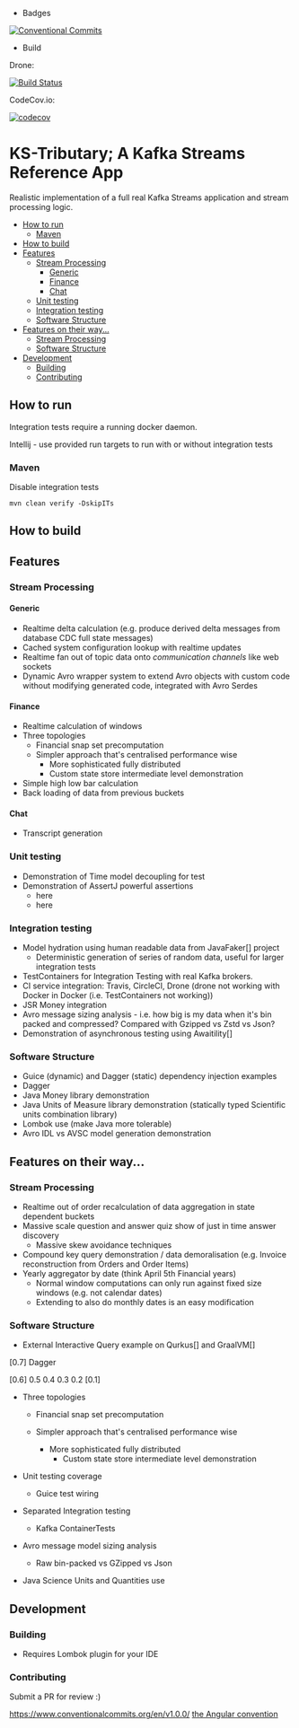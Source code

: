 - Badges

[![Conventional Commits](https://img.shields.io/badge/Conventional%20Commits-1.0.0-yellow.svg)](https://conventionalcommits.org)

- Build

Drone:

[![Build Status](https://cloud.drone.io/api/badges/astubbs/ks-tributary/status.svg)](https://cloud.drone.io/astubbs/ks-tributary)

CodeCov.io:

[![codecov](https://codecov.io/gh/astubbs/ks-tributary/branch/master/graph/badge.svg)](https://codecov.io/gh/astubbs/ks-tributary)

# KS-Tributary; A Kafka Streams Reference App

Realistic implementation of a full real Kafka Streams application and stream
processing logic.

- [How to run](#how-to-run)
  - [Maven](#maven)
- [How to build](#how-to-build)
- [Features](#features)
  - [Stream Processing](#stream-processing)
    - [Generic](#generic)
    - [Finance](#finance)
    - [Chat](#chat)
  - [Unit testing](#unit-testing)
  - [Integration testing](#integration-testing)
  - [Software Structure](#software-structure)
- [Features on their way...](#features-on-their-way)
  - [Stream Processing](#stream-processing-1)
  - [Software Structure](#software-structure-1)
- [Development](#development)
  - [Building](#building)
  - [Contributing](#contributing)

## How to run

Integration tests require a running docker daemon.

Intellij - use provided run targets to run with or without integration tests

### Maven

Disable integration tests

    mvn clean verify -DskipITs

## How to build

## Features

### Stream Processing

#### Generic

- Realtime delta calculation (e.g. produce derived delta messages from database
  CDC full state messages)
- Cached system configuration lookup with realtime updates
- Realtime fan out of topic data onto _communication channels_ like web sockets
- Dynamic Avro wrapper system to extend Avro objects with custom code without
  modifying generated code, integrated with Avro Serdes

#### Finance

- Realtime calculation of windows
- Three topologies
  - Financial snap set precomputation
  - Simpler approach that's centralised performance wise
    - More sophisticated fully distributed
    - Custom state store intermediate level demonstration
- Simple high low bar calculation
- Back loading of data from previous buckets

#### Chat

- Transcript generation

### Unit testing

- Demonstration of Time model decoupling for test
- Demonstration of AssertJ powerful assertions
  - here
  - here

### Integration testing

- Model hydration using human readable data from JavaFaker[] project
  - Deterministic generation of series of random data, useful for larger
    integration tests
- TestContainers for Integration Testing with real Kafka brokers.
- CI service integration: Travis, CircleCI, Drone (drone not working with Docker
  in Docker (i.e. TestContainers not working))
- JSR Money integration
- Avro message sizing analysis - i.e. how big is my data when it's bin packed
  and compressed? Compared with Gzipped vs Zstd vs Json?
- Demonstration of asynchronous testing using Awaitility[]

### Software Structure

- Guice (dynamic) and Dagger (static) dependency injection examples
- Dagger
- Java Money library demonstration
- Java Units of Measure library demonstration (statically typed Scientific units
  combination library)
- Lombok use (make Java more tolerable)
- Avro IDL vs AVSC model generation demonstration

## Features on their way...

### Stream Processing

- Realtime out of order recalculation of data aggregation in state dependent
  buckets
- Massive scale question and answer quiz show of just in time answer discovery
  - Massive skew avoidance techniques
- Compound key query demonstration / data demoralisation (e.g. Invoice
  reconstruction from Orders and Order Items)
- Yearly aggregator by date (think April 5th Financial years)
  - Normal window computations can only run against fixed size windows (e.g. not
    calendar dates)
  - Extending to also do monthly dates is an easy modification

### Software Structure

- External Interactive Query example on Qurkus[] and GraalVM[]

[0.7] Dagger

[0.6] 0.5 0.4 0.3 0.2 [0.1]

- Three topologies

  - Financial snap set precomputation
  - Simpler approach that's centralised performance wise

    - More sophisticated fully distributed
      - Custom state store intermediate level demonstration

- Unit testing coverage
  - Guice test wiring
- Separated Integration testing
  - Kafka ContainerTests
- Avro message model sizing analysis
  - Raw bin-packed vs GZipped vs Json
- Java Science Units and Quantities use

## Development

### Building

- Requires Lombok plugin for your IDE

### Contributing

Submit a PR for review :)

https://www.conventionalcommits.org/en/v1.0.0/
[the Angular convention](https://github.com/angular/angular/blob/22b96b9/CONTRIBUTING.md#-commit-message-guidelines)

[val-lombok]: https://www.projectlombok.org/features/val
[rbenv]: https://github.com/rbenv/rbenv
[ruby-version]: .ruby-version
[source]: source/
[pull-request]: https://help.github.com/articles/creating-a-pull-request/
[fork]: https://help.github.com/articles/fork-a-repo/
[version-badge]: https://img.shields.io/badge/version-1.1.0-blue.svg
[license-badge]: https://img.shields.io/badge/license-MIT-blue.svg
